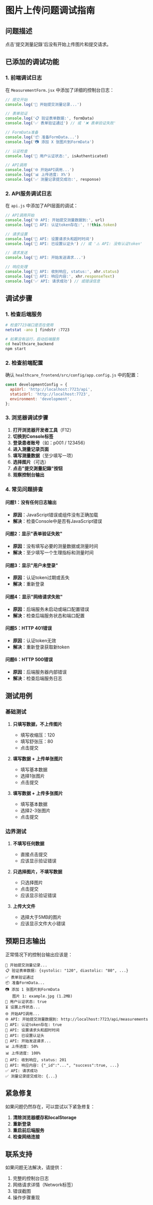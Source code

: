 # 图片上传问题调试指南

## 问题描述
点击'提交測量記錄'后没有开始上传图片和提交请求。

## 已添加的调试功能

### 1. 前端调试日志
在 `MeasurementForm.jsx` 中添加了详细的控制台日志：

```javascript
// 提交开始
console.log('🚀 开始提交测量记录...')

// 表单验证
console.log('📋 验证表单数据:', formData)
console.log('✅ 表单验证通过') // 或 '❌ 表单验证失败'

// FormData准备
console.log('📦 准备FormData...')
console.log('📷 添加 X 张图片到FormData')

// 认证检查
console.log('🔐 用户认证状态:', isAuthenticated)

// API调用
console.log('🌐 开始API调用...')
console.log('📊 上传进度: X%')
console.log('✅ 测量记录提交成功:', response)
```

### 2. API服务调试日志
在 `api.js` 中添加了API层面的调试：

```javascript
// API调用开始
console.log('🌐 API: 开始提交测量数据到:', url)
console.log('🔐 API: 认证token存在:', !!this.token)

// 请求设置
console.log('🔧 API: 设置请求头和超时时间')
console.log('🔐 API: 已设置认证头') // 或 '⚠️ API: 没有认证token'

// 请求发送
console.log('🚀 API: 开始发送请求...')

// 响应处理
console.log('📡 API: 收到响应, status:', xhr.status)
console.log('📄 API: 响应内容:', xhr.responseText)
console.log('✅ API: 请求成功') // 或错误信息
```

## 调试步骤

### 1. 检查后端服务
```bash
# 检查7723端口是否在使用
netstat -ano | findstr :7723

# 如果没有运行，启动后端服务
cd healthcare_backend
npm start
```

### 2. 检查前端配置
确认 `healthcare_frontend/src/config/app.config.js` 中的配置：
```javascript
const developmentConfig = {
  apiUrl: 'http://localhost:7723/api',
  staticUrl: 'http://localhost:7723',
  environment: 'development',
};
```

### 3. 浏览器调试步骤

1. **打开浏览器开发者工具**（F12）
2. **切换到Console标签**
3. **登录患者账号**（如：p001 / 123456）
4. **进入测量记录页面**
5. **填写测量数据**（至少填写一项）
6. **选择图片**（可选）
7. **点击"提交測量記錄"按钮**
8. **观察控制台输出**

### 4. 常见问题排查

#### 问题1：没有任何日志输出
- **原因**：JavaScript错误或组件没有正确加载
- **解决**：检查Console中是否有JavaScript错误

#### 问题2：显示"表单验证失败"
- **原因**：没有填写必要的测量数据或测量时间
- **解决**：至少填写一个生理指标和测量时间

#### 问题3：显示"用户未登录"
- **原因**：认证token过期或丢失
- **解决**：重新登录

#### 问题4：显示"网络请求失败"
- **原因**：后端服务未启动或端口配置错误
- **解决**：检查后端服务状态和端口配置

#### 问题5：HTTP 401错误
- **原因**：认证token无效
- **解决**：重新登录获取新token

#### 问题6：HTTP 500错误
- **原因**：后端服务器内部错误
- **解决**：检查后端服务日志

## 测试用例

### 基础测试
1. **只填写数据，不上传图片**
   - 填写收缩压：120
   - 填写舒张压：80
   - 点击提交

2. **填写数据 + 上传单张图片**
   - 填写基本数据
   - 选择1张图片
   - 点击提交

3. **填写数据 + 上传多张图片**
   - 填写基本数据
   - 选择2-3张图片
   - 点击提交

### 边界测试
1. **不填写任何数据**
   - 直接点击提交
   - 应该显示验证错误

2. **只选择图片，不填写数据**
   - 只选择图片
   - 点击提交
   - 应该显示验证错误

3. **上传大文件**
   - 选择大于5MB的图片
   - 应该显示文件大小错误

## 预期日志输出

正常情况下的控制台输出应该是：
```
🚀 开始提交测量记录...
📋 验证表单数据: {systolic: "120", diastolic: "80", ...}
✅ 表单验证通过
📦 准备FormData...
📷 添加 1 张图片到FormData
   图片 1: example.jpg (1.2MB)
🔐 用户认证状态: true
⏳ 设置上传状态...
🌐 开始API调用...
🌐 API: 开始提交测量数据到: http://localhost:7723/api/measurements
🔐 API: 认证token存在: true
🔧 API: 设置请求头和超时时间
🔐 API: 已设置认证头
🚀 API: 开始发送请求...
📊 上传进度: 50%
📊 上传进度: 100%
📡 API: 收到响应, status: 201
📄 API: 响应内容: {"_id":"...", "success":true, ...}
✅ API: 请求成功
✅ 测量记录提交成功: {...}
```

## 紧急修复

如果问题仍然存在，可以尝试以下紧急修复：

1. **清除浏览器缓存和localStorage**
2. **重新登录**
3. **重启前后端服务**
4. **检查网络连接**

## 联系支持

如果问题无法解决，请提供：
1. 完整的控制台日志
2. 网络请求详情（Network标签）
3. 错误截图
4. 操作步骤重现 